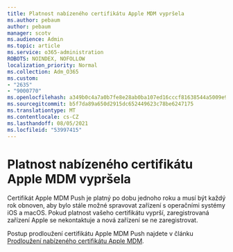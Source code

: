 ```yaml
---
title: Platnost nabízeného certifikátu Apple MDM vypršela
ms.author: pebaum
author: pebaum
manager: scotv
ms.audience: Admin
ms.topic: article
ms.service: o365-administration
ROBOTS: NOINDEX, NOFOLLOW
localization_priority: Normal
ms.collection: Adm_O365
ms.custom:
- "2635"
- "9000770"
ms.openlocfilehash: a349b0c4a7a0b7fe8e28ab0ba107ed16cccf81638544a5009e93fab66094fac4
ms.sourcegitcommit: b5f7da89a650d2915dc652449623c78be6247175
ms.translationtype: MT
ms.contentlocale: cs-CZ
ms.lasthandoff: 08/05/2021
ms.locfileid: "53997415"
---
```

# <a name="your-apple-mdm-push-certificate-has-expired"></a>Platnost nabízeného certifikátu Apple MDM vypršela

Certifikát Apple MDM Push je platný po dobu jednoho roku a musí být každý rok obnoven, aby bylo stále možné spravovat zařízení s operačními systémy iOS a macOS. Pokud platnost vašeho certifikátu vyprší, zaregistrovaná zařízení Apple se nekontaktuje a nová zařízení se ne zaregistrovat.

Postup prodloužení certifikátu Apple MDM Push najdete v článku [Prodloužení nabízeného certifikátu Apple MDM](https://docs.microsoft.com/intune/apple-mdm-push-certificate-get#renew-apple-mdm-push-certificate).